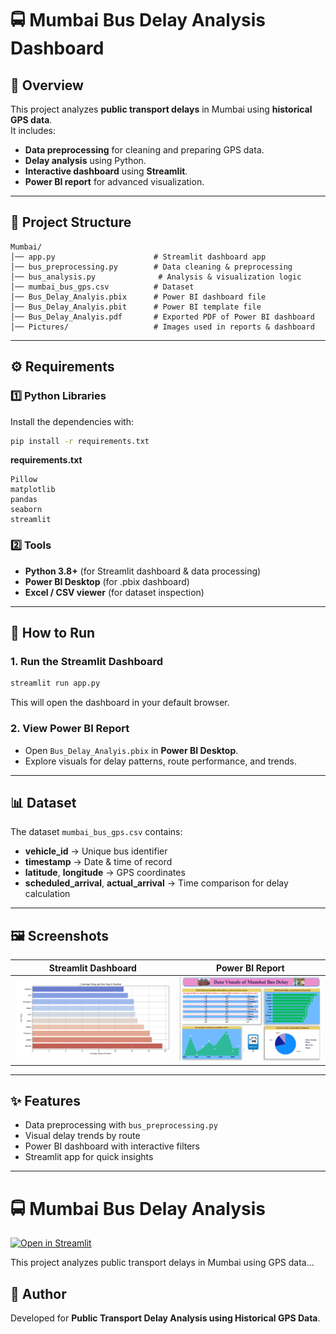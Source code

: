 # 🚍 Mumbai Bus Delay Analysis Dashboard

## 📌 Overview
This project analyzes **public transport delays** in Mumbai using **historical GPS data**.  
It includes:
- **Data preprocessing** for cleaning and preparing GPS data.
- **Delay analysis** using Python.
- **Interactive dashboard** using **Streamlit**.
- **Power BI report** for advanced visualization.

---

## 📂 Project Structure
```
Mumbai/
│── app.py                      # Streamlit dashboard app
│── bus_preprocessing.py        # Data cleaning & preprocessing
│── bus_analysis.py              # Analysis & visualization logic
│── mumbai_bus_gps.csv          # Dataset
│── Bus_Delay_Analyis.pbix      # Power BI dashboard file
│── Bus_Delay_Analyis.pbit      # Power BI template file
│── Bus_Delay_Analyis.pdf       # Exported PDF of Power BI dashboard
│── Pictures/                   # Images used in reports & dashboard
```

---

## ⚙️ Requirements

### 1️⃣ Python Libraries
Install the dependencies with:
```bash
pip install -r requirements.txt
```

**requirements.txt**
```
Pillow
matplotlib
pandas
seaborn
streamlit
```

### 2️⃣ Tools
- **Python 3.8+** (for Streamlit dashboard & data processing)
- **Power BI Desktop** (for .pbix dashboard)
- **Excel / CSV viewer** (for dataset inspection)

---

## 🚀 How to Run

### **1. Run the Streamlit Dashboard**
```bash
streamlit run app.py
```
This will open the dashboard in your default browser.

### **2. View Power BI Report**
- Open `Bus_Delay_Analyis.pbix` in **Power BI Desktop**.
- Explore visuals for delay patterns, route performance, and trends.

---

## 📊 Dataset
The dataset `mumbai_bus_gps.csv` contains:
- **vehicle_id** → Unique bus identifier  
- **timestamp** → Date & time of record  
- **latitude**, **longitude** → GPS coordinates  
- **scheduled_arrival**, **actual_arrival** → Time comparison for delay calculation  

---

## 🖼️ Screenshots
| Streamlit Dashboard | Power BI Report |
|--------------------|-----------------|
| ![Dashboard](Pictures/Figure_1.png) | ![Power BI](Pictures/PowerBi_Dashboard.png) |

---

## ✨ Features
- Data preprocessing with `bus_preprocessing.py`
- Visual delay trends by route
- Power BI dashboard with interactive filters
- Streamlit app for quick insights

---

# 🚍 Mumbai Bus Delay Analysis

[![Open in Streamlit](https://static.streamlit.io/badges/streamlit_badge_black_white.svg)](https://sujaltankaria1--mumbai-bus-delay-analysis-using-hist-app-hpbtrn.streamlit.app)


This project analyzes public transport delays in Mumbai using GPS data...


## 📌 Author
Developed for **Public Transport Delay Analysis using Historical GPS Data**.
